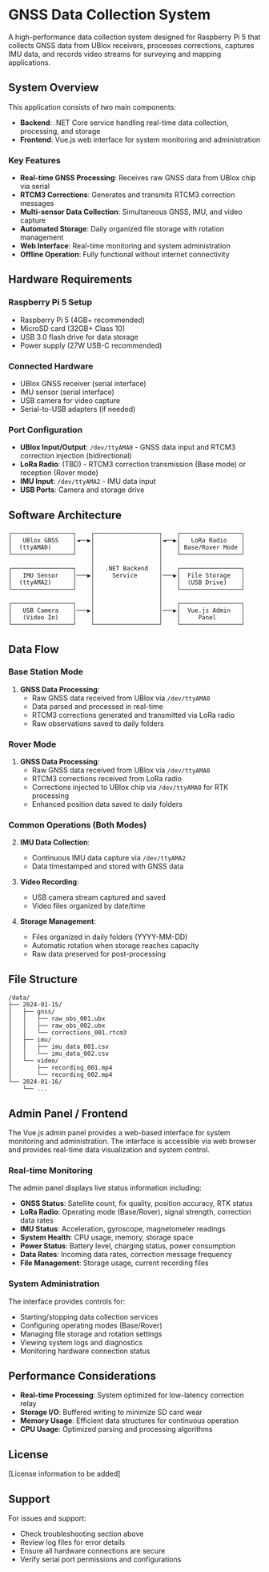 # GNSS Data Collection System

A high-performance data collection system designed for Raspberry Pi 5 that collects GNSS data from UBlox receivers, processes corrections, captures IMU data, and records video streams for surveying and mapping applications.

## System Overview

This application consists of two main components:
- **Backend**: .NET Core service handling real-time data collection, processing, and storage
- **Frontend**: Vue.js web interface for system monitoring and administration

### Key Features

- **Real-time GNSS Processing**: Receives raw GNSS data from UBlox chip via serial
- **RTCM3 Corrections**: Generates and transmits RTCM3 correction messages
- **Multi-sensor Data Collection**: Simultaneous GNSS, IMU, and video capture
- **Automated Storage**: Daily organized file storage with rotation management
- **Web Interface**: Real-time monitoring and system administration
- **Offline Operation**: Fully functional without internet connectivity

## Hardware Requirements

### Raspberry Pi 5 Setup
- Raspberry Pi 5 (4GB+ recommended)
- MicroSD card (32GB+ Class 10)
- USB 3.0 flash drive for data storage
- Power supply (27W USB-C recommended)

### Connected Hardware
- UBlox GNSS receiver (serial interface)
- IMU sensor (serial interface) 
- USB camera for video capture
- Serial-to-USB adapters (if needed)

### Port Configuration
- **UBlox Input/Output**: `/dev/ttyAMA0` - GNSS data input and RTCM3 correction injection (bidirectional)
- **LoRa Radio**: (TBD) - RTCM3 correction transmission (Base mode) or reception (Rover mode)
- **IMU Input**: `/dev/ttyAMA2` - IMU data input
- **USB Ports**: Camera and storage drive

## Software Architecture

```
┌─────────────────┐    ┌──────────────────┐    ┌─────────────────┐
│   UBlox GNSS    │◄──▶│                  │◄──▶│   LoRa Radio    │
│  (ttyAMA0)      │    │                  │    │ Base/Rover Mode │
└─────────────────┘    │                  │    └─────────────────┘
                       │                  │
┌─────────────────┐    │   .NET Backend   │    ┌─────────────────┐
│   IMU Sensor    │───▶│     Service      │───▶│  File Storage   │
│  (ttyAMA2)      │    │                  │    │  (USB Drive)    │
└─────────────────┘    │                  │    └─────────────────┘
                       │                  │
┌─────────────────┐    │                  │    ┌─────────────────┐
│   USB Camera    │───▶│                  │───▶│  Vue.js Admin   │
│   (Video In)    │    │                  │    │     Panel       │
└─────────────────┘    └──────────────────┘    └─────────────────┘
```

## Data Flow

### Base Station Mode
1. **GNSS Data Processing**:
   - Raw GNSS data received from UBlox via `/dev/ttyAMA0`
   - Data parsed and processed in real-time
   - RTCM3 corrections generated and transmitted via LoRa radio
   - Raw observations saved to daily folders

### Rover Mode
1. **GNSS Data Processing**:
   - Raw GNSS data received from UBlox via `/dev/ttyAMA0`
   - RTCM3 corrections received from LoRa radio
   - Corrections injected to UBlox chip via `/dev/ttyAMA0` for RTK processing
   - Enhanced position data saved to daily folders

### Common Operations (Both Modes)
2. **IMU Data Collection**:
   - Continuous IMU data capture via `/dev/ttyAMA2`
   - Data timestamped and stored with GNSS data

3. **Video Recording**:
   - USB camera stream captured and saved
   - Video files organized by date/time

4. **Storage Management**:
   - Files organized in daily folders (YYYY-MM-DD)
   - Automatic rotation when storage reaches capacity
   - Raw data preserved for post-processing

## File Structure

```
/data/
├── 2024-01-15/
│   ├── gnss/
│   │   ├── raw_obs_001.ubx
│   │   ├── raw_obs_002.ubx
│   │   └── corrections_001.rtcm3
│   ├── imu/
│   │   ├── imu_data_001.csv
│   │   └── imu_data_002.csv
│   └── video/
│       ├── recording_001.mp4
│       └── recording_002.mp4
└── 2024-01-16/
    └── ...
```

## Admin Panel / Frontend

The Vue.js admin panel provides a web-based interface for system monitoring and administration. The interface is accessible via web browser and provides real-time data visualization and system control.

### Real-time Monitoring

The admin panel displays live status information including:

- **GNSS Status**: Satellite count, fix quality, position accuracy, RTK status
- **LoRa Radio**: Operating mode (Base/Rover), signal strength, correction data rates  
- **IMU Status**: Acceleration, gyroscope, magnetometer readings
- **System Health**: CPU usage, memory, storage space
- **Power Status**: Battery level, charging status, power consumption
- **Data Rates**: Incoming data rates, correction message frequency
- **File Management**: Storage usage, current recording files

### System Administration

The interface provides controls for:

- Starting/stopping data collection services
- Configuring operating modes (Base/Rover)
- Managing file storage and rotation settings
- Viewing system logs and diagnostics
- Monitoring hardware connection status

## Performance Considerations

- **Real-time Processing**: System optimized for low-latency correction relay
- **Storage I/O**: Buffered writing to minimize SD card wear
- **Memory Usage**: Efficient data structures for continuous operation
- **CPU Usage**: Optimized parsing and processing algorithms

## License

[License information to be added]

## Support

For issues and support:
- Check troubleshooting section above
- Review log files for error details
- Ensure all hardware connections are secure
- Verify serial port permissions and configurations